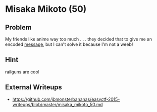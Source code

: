 # Misaka Mikoto (50)

## Problem

My friends like anime way too much . . . they decided that to give me an encoded [message](files/message.txt), but I can't solve it because I'm not a weeb!

## Hint

railguns are cool

## External Writeups

* https://github.com/jbmonsterbananas/easyctf-2015-writeups/blob/master/misaka_mikoto_50.md
